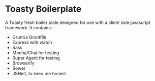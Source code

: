 Toasty Boilerplate
===========================
A Toasty fresh boiler plate designed for use with a client
side javascript framework. It contains:
  * Grunt/a Gruntfile
  * Express with watch
  * Sass
  * Mocha/Chai for testing
  * Super Agent for testing
  * Browserify
  * Bower
  * JSHint, to keeo me honest
